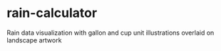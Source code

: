 # rain-calculator
 Rain data visualization with gallon and cup unit illustrations overlaid on landscape artwork
